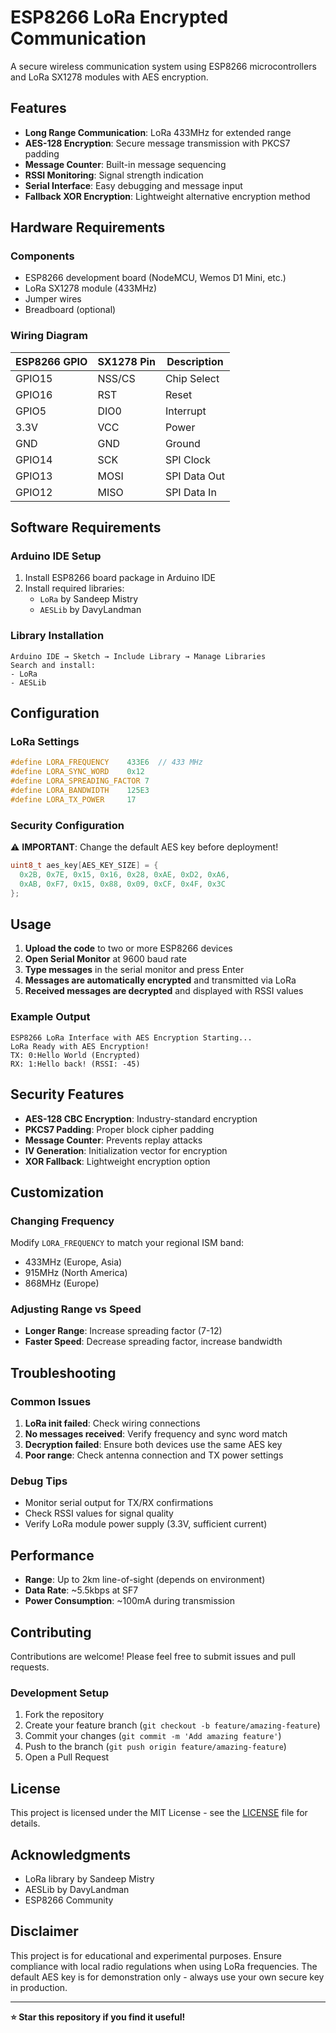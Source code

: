 # ESP8266 LoRa Encrypted Communication

A secure wireless communication system using ESP8266 microcontrollers and LoRa SX1278 modules with AES encryption.

## Features

- **Long Range Communication**: LoRa 433MHz for extended range
- **AES-128 Encryption**: Secure message transmission with PKCS7 padding
- **Message Counter**: Built-in message sequencing
- **RSSI Monitoring**: Signal strength indication
- **Serial Interface**: Easy debugging and message input
- **Fallback XOR Encryption**: Lightweight alternative encryption method

## Hardware Requirements

### Components
- ESP8266 development board (NodeMCU, Wemos D1 Mini, etc.)
- LoRa SX1278 module (433MHz)
- Jumper wires
- Breadboard (optional)

### Wiring Diagram

| ESP8266 GPIO | SX1278 Pin | Description |
|--------------|------------|-------------|
| GPIO15       | NSS/CS     | Chip Select |
| GPIO16       | RST        | Reset       |
| GPIO5        | DIO0       | Interrupt   |
| 3.3V         | VCC        | Power       |
| GND          | GND        | Ground      |
| GPIO14       | SCK        | SPI Clock   |
| GPIO13       | MOSI       | SPI Data Out|
| GPIO12       | MISO       | SPI Data In |

## Software Requirements

### Arduino IDE Setup
1. Install ESP8266 board package in Arduino IDE
2. Install required libraries:
   - `LoRa` by Sandeep Mistry
   - `AESLib` by DavyLandman

### Library Installation
```
Arduino IDE → Sketch → Include Library → Manage Libraries
Search and install:
- LoRa
- AESLib
```

## Configuration

### LoRa Settings
```cpp
#define LORA_FREQUENCY    433E6  // 433 MHz
#define LORA_SYNC_WORD    0x12
#define LORA_SPREADING_FACTOR 7
#define LORA_BANDWIDTH    125E3
#define LORA_TX_POWER     17
```

### Security Configuration
⚠️ **IMPORTANT**: Change the default AES key before deployment!

```cpp
uint8_t aes_key[AES_KEY_SIZE] = {
  0x2B, 0x7E, 0x15, 0x16, 0x28, 0xAE, 0xD2, 0xA6,
  0xAB, 0xF7, 0x15, 0x88, 0x09, 0xCF, 0x4F, 0x3C
};
```

## Usage

1. **Upload the code** to two or more ESP8266 devices
2. **Open Serial Monitor** at 9600 baud rate
3. **Type messages** in the serial monitor and press Enter
4. **Messages are automatically encrypted** and transmitted via LoRa
5. **Received messages are decrypted** and displayed with RSSI values

### Example Output
```
ESP8266 LoRa Interface with AES Encryption Starting...
LoRa Ready with AES Encryption!
TX: 0:Hello World (Encrypted)
RX: 1:Hello back! (RSSI: -45)
```

## Security Features

- **AES-128 CBC Encryption**: Industry-standard encryption
- **PKCS7 Padding**: Proper block cipher padding
- **Message Counter**: Prevents replay attacks
- **IV Generation**: Initialization vector for encryption
- **XOR Fallback**: Lightweight encryption option

## Customization

### Changing Frequency
Modify `LORA_FREQUENCY` to match your regional ISM band:
- 433MHz (Europe, Asia)
- 915MHz (North America)
- 868MHz (Europe)

### Adjusting Range vs Speed
- **Longer Range**: Increase spreading factor (7-12)
- **Faster Speed**: Decrease spreading factor, increase bandwidth

## Troubleshooting

### Common Issues
1. **LoRa init failed**: Check wiring connections
2. **No messages received**: Verify frequency and sync word match
3. **Decryption failed**: Ensure both devices use the same AES key
4. **Poor range**: Check antenna connection and TX power settings

### Debug Tips
- Monitor serial output for TX/RX confirmations
- Check RSSI values for signal quality
- Verify LoRa module power supply (3.3V, sufficient current)

## Performance

- **Range**: Up to 2km line-of-sight (depends on environment)
- **Data Rate**: ~5.5kbps at SF7
- **Power Consumption**: ~100mA during transmission

## Contributing

Contributions are welcome! Please feel free to submit issues and pull requests.

### Development Setup
1. Fork the repository
2. Create your feature branch (`git checkout -b feature/amazing-feature`)
3. Commit your changes (`git commit -m 'Add amazing feature'`)
4. Push to the branch (`git push origin feature/amazing-feature`)
5. Open a Pull Request

## License

This project is licensed under the MIT License - see the [LICENSE](LICENSE) file for details.

## Acknowledgments

- LoRa library by Sandeep Mistry
- AESLib by DavyLandman
- ESP8266 Community

## Disclaimer

This project is for educational and experimental purposes. Ensure compliance with local radio regulations when using LoRa frequencies. The default AES key is for demonstration only - always use your own secure key in production.

---

**⭐ Star this repository if you find it useful!**
